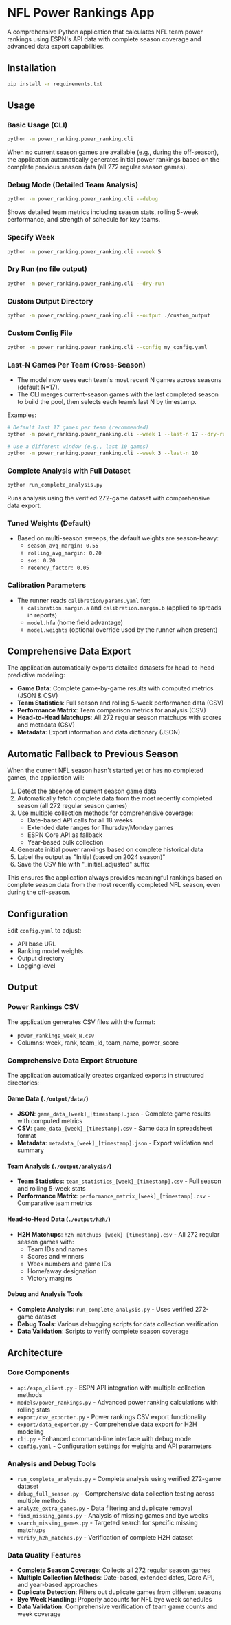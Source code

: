 # NFL Power Rankings App

A comprehensive Python application that calculates NFL team power rankings using ESPN's API data with complete season coverage and advanced data export capabilities.

## Installation

```bash
pip install -r requirements.txt
```

## Usage

### Basic Usage (CLI)
```bash
python -m power_ranking.power_ranking.cli
```

When no current season games are available (e.g., during the off-season), the application automatically generates initial power rankings based on the complete previous season data (all 272 regular season games).

### Debug Mode (Detailed Team Analysis)
```bash
python -m power_ranking.power_ranking.cli --debug
```

Shows detailed team metrics including season stats, rolling 5-week performance, and strength of schedule for key teams.

### Specify Week
```bash
python -m power_ranking.power_ranking.cli --week 5
```

### Dry Run (no file output)
```bash
python -m power_ranking.power_ranking.cli --dry-run
```

### Custom Output Directory
```bash
python -m power_ranking.power_ranking.cli --output ./custom_output
```

### Custom Config File
```bash
python -m power_ranking.power_ranking.cli --config my_config.yaml
```

### Last-N Games Per Team (Cross-Season)
- The model now uses each team's most recent N games across seasons (default N=17).
- The CLI merges current-season games with the last completed season to build the pool, then selects each team’s last N by timestamp.

Examples:
```bash
# Default last 17 games per team (recommended)
python -m power_ranking.power_ranking.cli --week 1 --last-n 17 --dry-run

# Use a different window (e.g., last 10 games)
python -m power_ranking.power_ranking.cli --week 3 --last-n 10
```

### Complete Analysis with Full Dataset
```bash
python run_complete_analysis.py
```

Runs analysis using the verified 272-game dataset with comprehensive data export.

### Tuned Weights (Default)
- Based on multi-season sweeps, the default weights are season-heavy:
  - `season_avg_margin: 0.55`
  - `rolling_avg_margin: 0.20`
  - `sos: 0.20`
  - `recency_factor: 0.05`

### Calibration Parameters
- The runner reads `calibration/params.yaml` for:
  - `calibration.margin.a` and `calibration.margin.b` (applied to spreads in reports)
  - `model.hfa` (home field advantage)
  - `model.weights` (optional override used by the runner when present)

## Comprehensive Data Export

The application automatically exports detailed datasets for head-to-head predictive modeling:
- **Game Data**: Complete game-by-game results with computed metrics (JSON & CSV)
- **Team Statistics**: Full season and rolling 5-week performance data (CSV)
- **Performance Matrix**: Team comparison metrics for analysis (CSV)
- **Head-to-Head Matchups**: All 272 regular season matchups with scores and metadata (CSV)
- **Metadata**: Export information and data dictionary (JSON)

## Automatic Fallback to Previous Season

When the current NFL season hasn't started yet or has no completed games, the application will:

1. Detect the absence of current season game data
2. Automatically fetch complete data from the most recently completed season (all 272 regular season games)
3. Use multiple collection methods for comprehensive coverage:
   - Date-based API calls for all 18 weeks
   - Extended date ranges for Thursday/Monday games  
   - ESPN Core API as fallback
   - Year-based bulk collection
4. Generate initial power rankings based on complete historical data
5. Label the output as "Initial (based on 2024 season)"
6. Save the CSV file with "_initial_adjusted" suffix

This ensures the application always provides meaningful rankings based on complete season data from the most recently completed NFL season, even during the off-season.

## Configuration

Edit `config.yaml` to adjust:
- API base URL
- Ranking model weights
- Output directory
- Logging level

## Output

### Power Rankings CSV
The application generates CSV files with the format:
- `power_rankings_week_N.csv`
- Columns: week, rank, team_id, team_name, power_score

### Comprehensive Data Export Structure

The application automatically creates organized exports in structured directories:

#### Game Data (`./output/data/`)
- **JSON**: `game_data_[week]_[timestamp].json` - Complete game results with computed metrics
- **CSV**: `game_data_[week]_[timestamp].csv` - Same data in spreadsheet format
- **Metadata**: `metadata_[week]_[timestamp].json` - Export validation and summary

#### Team Analysis (`./output/analysis/`)
- **Team Statistics**: `team_statistics_[week]_[timestamp].csv` - Full season and rolling 5-week stats
- **Performance Matrix**: `performance_matrix_[week]_[timestamp].csv` - Comparative team metrics

#### Head-to-Head Data (`./output/h2h/`)
- **H2H Matchups**: `h2h_matchups_[week]_[timestamp].csv` - All 272 regular season games with:
  - Team IDs and names
  - Scores and winners
  - Week numbers and game IDs
  - Home/away designation
  - Victory margins

#### Debug and Analysis Tools
- **Complete Analysis**: `run_complete_analysis.py` - Uses verified 272-game dataset
- **Debug Tools**: Various debugging scripts for data collection verification
- **Data Validation**: Scripts to verify complete season coverage

## Architecture

### Core Components
- `api/espn_client.py` - ESPN API integration with multiple collection methods
- `models/power_rankings.py` - Advanced power ranking calculations with rolling stats
- `export/csv_exporter.py` - Power rankings CSV export functionality
- `export/data_exporter.py` - Comprehensive data export for H2H modeling
- `cli.py` - Enhanced command-line interface with debug mode
- `config.yaml` - Configuration settings for weights and API parameters

### Analysis and Debug Tools
- `run_complete_analysis.py` - Complete analysis using verified 272-game dataset
- `debug_full_season.py` - Comprehensive data collection testing across multiple methods
- `analyze_extra_games.py` - Data filtering and duplicate removal
- `find_missing_games.py` - Analysis of missing games and bye weeks
- `search_missing_games.py` - Targeted search for specific missing matchups
- `verify_h2h_matches.py` - Verification of complete H2H dataset

### Data Quality Features
- **Complete Season Coverage**: Collects all 272 regular season games
- **Multiple Collection Methods**: Date-based, extended dates, Core API, and year-based approaches
- **Duplicate Detection**: Filters out duplicate games from different seasons
- **Bye Week Handling**: Properly accounts for NFL bye week schedules
- **Data Validation**: Comprehensive verification of team game counts and week coverage
